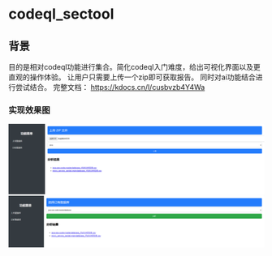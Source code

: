 # codeql_sectool
## 背景
目的是相对codeql功能进行集合。简化codeql入门难度，给出可视化界面以及更直观的操作体验。
让用户只需要上传一个zip即可获取报告。
同时对ai功能结合进行尝试结合。
完整文档：
https://kdocs.cn/l/cusbvzb4Y4Wa


### 实现效果图
![img_2.png](img/img_2.png)
![img_3.png](img/img_3.png)